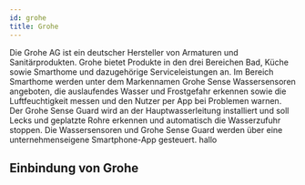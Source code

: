 ```yaml
---
id: grohe
title: Grohe
---
```


Die Grohe AG ist ein deutscher Hersteller von Armaturen und Sanitärprodukten. Grohe bietet Produkte in den drei Bereichen Bad, Küche sowie Smarthome und dazugehörige Serviceleistungen an.  Im Bereich Smarthome werden unter dem Markennamen Grohe Sense Wassersensoren angeboten, die auslaufendes Wasser und Frostgefahr erkennen sowie die Luftfeuchtigkeit messen und den Nutzer per App bei Problemen warnen. Der Grohe Sense Guard wird an der Hauptwasserleitung installiert und soll Lecks und geplatzte Rohre erkennen und automatisch die Wasserzufuhr stoppen. Die Wassersensoren und Grohe Sense Guard werden über eine unternehmenseigene Smartphone-App gesteuert. hallo


## Einbindung von Grohe



